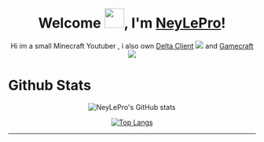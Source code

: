 <div align="center">


<h1>Welcome <img src="https://media1.giphy.com/media/QsDbN1RczmTmJaMwOu/giphy.webp?cid=6c09b952669e2a6506f59bc3c4a3d10a15963bd906860f0c&rid=giphy.webp&ct=g" width="40px" />, I'm <a href="https://www.github.com/NeyLePro">NeyLePro</a>!</h1>
  Hi im a small Minecraft Youtuber , i also own <a href="">Delta Client</a> <img src="img/delta.png"> and <a href="https://gamecraft.gq">Gamecraft</a><img src="img/gamecraft.png">
                                                                                   
</div>

<h1>Github Stats</h1>
<div align="center">
 
![NeyLePro's GitHub stats](https://github-readme-stats.vercel.app/api?username=NeyLePro&show_icons=true&theme=vision-friendly-dark)

[![Top Langs](https://github-readme-stats.vercel.app/api/top-langs/?username=NeyLePro)](https://github.com/anuraghazra/github-readme-stats)

---

</details>




